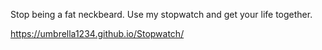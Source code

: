 Stop being a fat neckbeard. Use my stopwatch and get your life together.

https://umbrella1234.github.io/Stopwatch/

